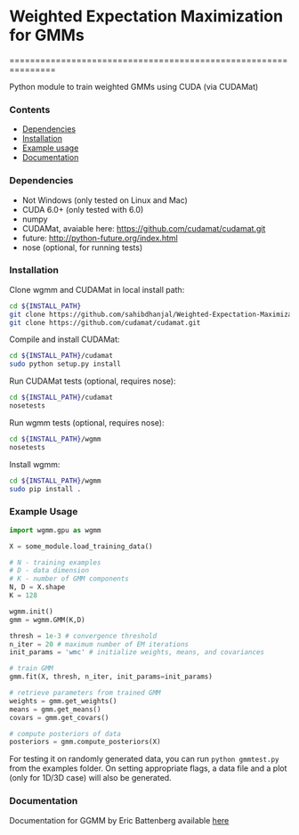 # Weighted Expectation Maximization for GMMs
===============================================================

Python module to train weighted GMMs using CUDA (via CUDAMat)

### Contents

* [Dependencies](#dependencies)
* [Installation](#installation)
* [Example usage](#example-usage)
* [Documentation](#documentation)

### Dependencies

* Not Windows (only tested on Linux and Mac)
* CUDA 6.0+ (only tested with 6.0)
* numpy
* CUDAMat, avaiable here: https://github.com/cudamat/cudamat.git
* future: http://python-future.org/index.html
* nose (optional, for running tests)

### Installation

Clone wgmm and CUDAMat in local install path:
```bash
cd ${INSTALL_PATH}
git clone https://github.com/sahibdhanjal/Weighted-Expectation-Maximization.git
git clone https://github.com/cudamat/cudamat.git
```

Compile and install CUDAMat:
```bash
cd ${INSTALL_PATH}/cudamat
sudo python setup.py install
```
Run CUDAMat tests (optional, requires nose):
```bash
cd ${INSTALL_PATH}/cudamat
nosetests
```
Run wgmm tests (optional, requires nose):
```bash
cd ${INSTALL_PATH}/wgmm
nosetests
```
Install wgmm:
```bash
cd ${INSTALL_PATH}/wgmm
sudo pip install .
```


### Example Usage

```python
import wgmm.gpu as wgmm

X = some_module.load_training_data()

# N - training examples
# D - data dimension
# K - number of GMM components
N, D = X.shape
K = 128

wgmm.init()
gmm = wgmm.GMM(K,D)

thresh = 1e-3 # convergence threshold
n_iter = 20 # maximum number of EM iterations
init_params = 'wmc' # initialize weights, means, and covariances

# train GMM
gmm.fit(X, thresh, n_iter, init_params=init_params)

# retrieve parameters from trained GMM
weights = gmm.get_weights()
means = gmm.get_means()
covars = gmm.get_covars()

# compute posteriors of data
posteriors = gmm.compute_posteriors(X)
```

For testing it on randomly generated data, you can run ```python gmmtest.py``` from the examples folder. On setting appropriate flags, a data file and a plot (only for 1D/3D case) will also be generated.

### Documentation
Documentation for GGMM by Eric Battenberg available [here](http://ebattenberg.github.io/ggmm)
